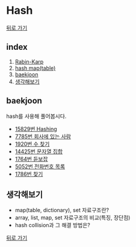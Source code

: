 # Hash

[뒤로 가기](https://github.com/nadarm/42-algorithm)

## index
1. [Rabin-Karp](./rabin_karp)
1. [hash map(table)](./hash_map)
1. [baekjoon](#baekjoon)
1. [생각해보기](#생각해보기)

## baekjoon
hash를 사용해 풀어봅시다.
- [15829번 Hashing](https://www.acmicpc.net/problem/15829)
- [7785번 회사에 있는 사람](https://www.acmicpc.net/problem/7785)
- [1920번 수 찾기](https://www.acmicpc.net/problem/1920)
- [14425번 문자열 집합](https://www.acmicpc.net/problem/14425)
- [1764번 듣보잡](https://www.acmicpc.net/problem/1764)
- [5052번 전화번호 목록](https://www.acmicpc.net/problem/5052)
- [1786번 찾기](https://www.acmicpc.net/problem/1786)

## 생각해보기
- map(table, dictionary), set 자료구조란?
- array, list, map, set 자료구조의 비교(특징, 장단점)
- hash collision과 그 해결 방법은?


[뒤로 가기](https://github.com/nadarm/42-algorithm)
